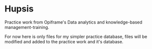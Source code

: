 # Hupsis
Practice work from Opiframe's Data analytics and knowledge-based management-training.

For now here is only files for my simpler practice database, files will be modified and added to the practice work and it's database.

